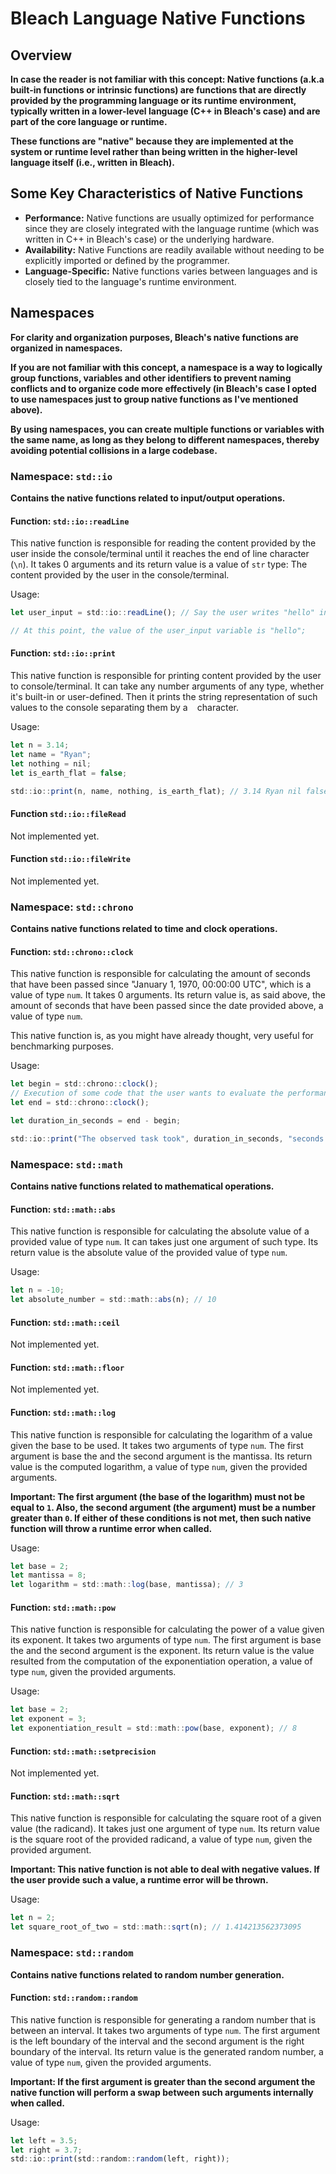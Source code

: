 # Bleach Language Native Functions

## Overview
__In case the reader is not familiar with this concept: Native functions (a.k.a built-in functions or intrinsic functions) are functions that are directly provided by the programming language or its runtime environment, typically written in a lower-level language (C++ in Bleach's case) and are part of the core language or runtime.__

__These functions are "native" because they are implemented at the system or runtime level rather than being written in the higher-level language itself (i.e., written in Bleach).__

## Some Key Characteristics of Native Functions
* __Performance:__ Native functions are usually optimized for performance since they are closely integrated with the language runtime (which was written in C++ in Bleach's case) or the underlying hardware.
* __Availability:__ Native Functions are readily available without needing to be explicitly imported or defined by the programmer.
* __Language-Specific:__ Native functions varies between languages and is closely tied to the language's runtime environment.

## Namespaces
__For clarity and organization purposes, Bleach's native functions are organized in namespaces.__

__If you are not familiar with this concept, a namespace is a way to logically group functions, variables and other identifiers to prevent naming conflicts and to organize code more effectively (in Bleach's case I opted to use namespaces just to group native functions as I've mentioned above).__

__By using namespaces, you can create multiple functions or variables with the same name, as long as they belong to different namespaces, thereby avoiding potential collisions in a large codebase.__

### Namespace: ```std::io```
__Contains the native functions related to input/output operations.__

#### Function: ```std::io::readLine```
This native function is responsible for reading the content provided by the user inside the console/terminal until it reaches the end of line character (```\n```). It takes 0 arguments and its return value is a value of ```str``` type: The content provided by the user in the console/terminal.

Usage:
```ts
let user_input = std::io::readLine(); // Say the user writes "hello" in console/terminal.

// At this point, the value of the user_input variable is "hello";
```

#### Function: ```std::io::print```
This native function is responsible for printing content provided by the user to console/terminal. It can take any number arguments of any type, whether it's built-in or user-defined. Then it prints the string representation of such values to the console separating them by a ``` ``` character.

Usage:
```ts
let n = 3.14;
let name = "Ryan";
let nothing = nil;
let is_earth_flat = false;

std::io::print(n, name, nothing, is_earth_flat); // 3.14 Ryan nil false
```

#### Function ```std::io::fileRead```
Not implemented yet.

#### Function ```std::io::fileWrite```
Not implemented yet.


### Namespace: ```std::chrono```
__Contains native functions related to time and clock operations.__

#### Function: ```std::chrono::clock```
This native function is responsible for calculating the amount of seconds that have been passed since "January 1, 1970, 00:00:00 UTC", which is a value of type ```num```. It takes 0 arguments. Its return value is, as said above, the amount of seconds that have been passed since the date provided above, a value of type ```num```.

This native function is, as you might have already thought, very useful for benchmarking purposes.

Usage:
```ts
let begin = std::chrono::clock();
// Execution of some code that the user wants to evaluate the performance/speed.
let end = std::chrono::clock();

let duration_in_seconds = end - begin;

std::io::print("The observed task took", duration_in_seconds, "seconds to be executed.");
```


### Namespace: ```std::math```
__Contains native functions related to mathematical operations.__

#### Function: ```std::math::abs```
This native function is responsible for calculating the absolute value of a provided value of type ```num```. It can takes just one argument of such type. Its return value is the absolute value of the provided value of type ```num```.

Usage:
```ts
let n = -10;
let absolute_number = std::math::abs(n); // 10
```

#### Function: ```std::math::ceil```
Not implemented yet.

#### Function: ```std::math::floor```
Not implemented yet.

#### Function: ```std::math::log```
This native function is responsible for calculating the logarithm of a value given the base to be used. It takes two arguments of type ```num```. The first argument is base the and the second argument is the mantissa. Its return value is the computed logarithm, a value of type ```num```, given the provided arguments.

__Important: The first argument (the base of the logarithm) must not be equal to ```1```. Also, the second argument (the argument) must be a number greater than ```0```. If either of these conditions is not met, then such native function will throw a runtime error when called.__

Usage:
```ts
let base = 2;
let mantissa = 8;
let logarithm = std::math::log(base, mantissa); // 3
```

#### Function: ```std::math::pow```
This native function is responsible for calculating the power of a value given its exponent. It takes two arguments of type ```num```. The first argument is base the and the second argument is the exponent. Its return value is the value resulted from the computation of the exponentiation operation, a value of type ```num```, given the provided arguments.

Usage:
```ts
let base = 2;
let exponent = 3;
let exponentiation_result = std::math::pow(base, exponent); // 8
```

#### Function: ```std::math::setprecision```
Not implemented yet.

#### Function: ```std::math::sqrt```
This native function is responsible for calculating the square root of a given value (the radicand). It takes just one argument of type ```num```. Its return value is the square root of the provided radicand, a value of type ```num```, given the provided argument.

__Important: This native function is not able to deal with negative values. If the user provide such a value, a runtime error will be thrown.__

Usage:
```ts
let n = 2;
let square_root_of_two = std::math::sqrt(n); // 1.414213562373095
```


### Namespace: ```std::random```
__Contains native functions related to random number generation.__

#### Function: ```std::random::random```
This native function is responsible for generating a random number that is between an interval. It takes two arguments of type ```num```. The first argument is the left boundary of the interval and the second argument is the right boundary of the interval. Its return value is the generated random number, a value of type ```num```, given the provided arguments.

__Important: If the first argument is greater than the second argument the native function will perform a swap between such arguments internally when called.__

Usage:
```ts
let left = 3.5;
let right = 3.7;
std::io::print(std::random::random(left, right));
```
